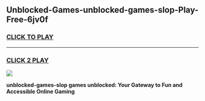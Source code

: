 
## Unblocked-Games-unblocked-games-slop-Play-Free-6jv0f
<h3>
<a href="https://premium76.site?title=unblocked-games-slop&ref=10A">CLICK TO PLAY</a></h3>
<hr>

<h3>
<a href="https://premium76.site?title=unblocked-games-slop&ref=10A">CLICK 2 PLAY</a>
  
</h3>

<a href="https://premium76.site?title=unblocked-games-slop&ref=10A"><img src="https://clearcache.store/games.png"></a>


**unblocked-games-slop games unblocked: Your Gateway to Fun and Accessible Online Gaming**
